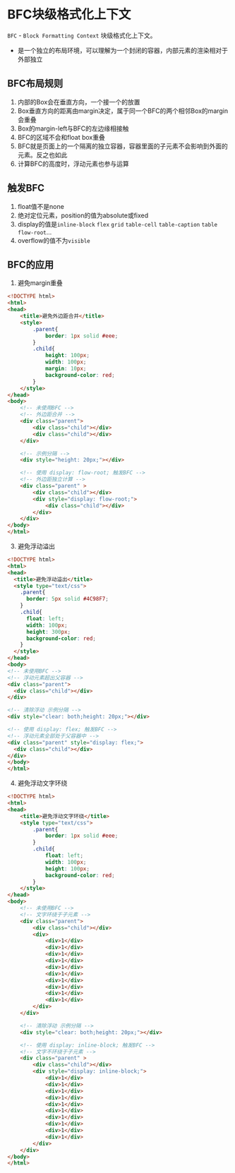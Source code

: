 # BFC块级格式化上下文
`BFC` - `Block Formatting Context` 块级格式化上下文。  
- 是一个独立的布局环境，可以理解为一个封闭的容器，内部元素的渲染相对于外部独立

## BFC布局规则
1. 内部的Box会在垂直方向，一个接一个的放置
2. Box垂直方向的距离由margin决定，属于同一个BFC的两个相邻Box的margin会重叠
3. Box的margin-left与BFC的左边缘相接触
4. BFC的区域不会和float box重叠
5. BFC就是页面上的一个隔离的独立容器，容器里面的子元素不会影响到外面的元素。反之也如此
6. 计算BFC的高度时，浮动元素也参与运算

## 触发BFC
1. float值不是none
2. 绝对定位元素，position的值为absolute或fixed
3. display的值是`inline-block` `flex` `grid` `table-cell` `table-caption` `table` `flow-root`...
4. overflow的值不为`visible`

## BFC的应用
1. 避免margin重叠
```html
<!DOCTYPE html>
<html>
<head>
    <title>避免外边距合并</title>
    <style>
        .parent{
            border: 1px solid #eee;
        }
        .child{
            height: 100px;
            width: 100px;
            margin: 10px;
            background-color: red;
        }
    </style>
</head>
<body>
    <!-- 未使用BFC -->
    <!-- 外边距合并 -->
    <div class="parent">
        <div class="child"></div>
        <div class="child"></div>
    </div>

    <!-- 示例分隔 -->
    <div style="height: 20px;"></div>

    <!-- 使用 display: flow-root; 触发BFC -->
    <!-- 外边距独立计算 -->
    <div class="parent" >
        <div class="child"></div>
        <div style="display: flow-root;">
            <div class="child"></div>
        </div>
    </div>
</body>
</html>
```
3. 避免浮动溢出
```html
<!DOCTYPE html>
<html>
<head>
  <title>避免浮动溢出</title>
  <style type="text/css">
    .parent{
      border: 5px solid #4C98F7;
    }
    .child{
      float: left;
      width: 100px;
      height: 300px;
      background-color: red;
    }
  </style>
</head>
<body>
<!-- 未使用BFC -->
<!-- 浮动元素超出父容器 -->
<div class="parent">
  <div class="child"></div>
</div>

<!-- 清除浮动 示例分隔 -->
<div style="clear: both;height: 20px;"></div>

<!-- 使用 display: flex; 触发BFC -->
<!-- 浮动元素全部处于父容器中 -->
<div class="parent" style="display: flex;">
  <div class="child"></div>
</div>
</body>
</html>

```   
4. 避免浮动文字环绕
```html
<!DOCTYPE html>
<html>
<head>
    <title>避免浮动文字环绕</title>
    <style type="text/css">
        .parent{
            border: 1px solid #eee;
        }
        .child{
            float: left;
            width: 100px;
            height: 100px;
            background-color: red;
        }
    </style>
</head>
<body>
    <!-- 未使用BFC -->
    <!-- 文字环绕于子元素 -->
    <div class="parent">
        <div class="child"></div>
        <div>
            <div>1</div>
            <div>1</div>
            <div>1</div>
            <div>1</div>
            <div>1</div>
            <div>1</div>
            <div>1</div>
            <div>1</div>
            <div>1</div>
            <div>1</div>
        </div>
    </div>

    <!-- 清除浮动 示例分隔 -->
    <div style="clear: both;height: 20px;"></div>

    <!-- 使用 display: inline-block; 触发BFC -->
    <!-- 文字不环绕于子元素 -->
    <div class="parent" >
        <div class="child"></div>
        <div style="display: inline-block;">
            <div>1</div>
            <div>1</div>
            <div>1</div>
            <div>1</div>
            <div>1</div>
            <div>1</div>
            <div>1</div>
            <div>1</div>
            <div>1</div>
            <div>1</div>
        </div>
    </div>
</body>
</html>
```
